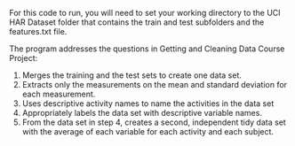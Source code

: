 For this code to run, you will need to set your working directory to the UCI HAR Dataset folder that contains the train and test subfolders and the features.txt file.  

The program addresses the questions in Getting and Cleaning Data Course Project:
1.  Merges the training and the test sets to create one data set.
2.  Extracts only the measurements on the mean and standard deviation for each measurement. 
3.  Uses descriptive activity names to name the activities in the data set
4.  Appropriately labels the data set with descriptive variable names. 
5.  From the data set in step 4, creates a second, independent tidy data set with the average of each variable for each activity       and each subject.
